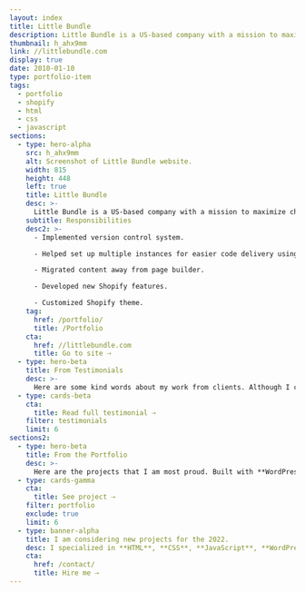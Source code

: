 ```yaml
---
layout: index
title: Little Bundle
description: Little Bundle is a US-based company with a mission to maximize children's' health by making high-quality formula easily accessible, from the moment you’re ready to transition from or supplement breastfeeding.
thumbnail: h_ahx9mm
link: //littlebundle.com
display: true
date: 2010-01-10
type: portfolio-item
tags:
  - portfolio
  - shopify
  - html
  - css
  - javascript
sections:
  - type: hero-alpha
    src: h_ahx9mm
    alt: Screenshot of Little Bundle website.
    width: 815
    height: 448
    left: true
    title: Little Bundle
    desc: >-
      Little Bundle is a US-based company with a mission to maximize children's' health by making high-quality formula easily accessible, from the moment you’re ready to transition from or supplement breastfeeding. The site runs on Shopify.
    subtitle: Responsibilities
    desc2: >-
      - Implemented version control system.

      - Helped set up multiple instances for easier code delivery using Theme Kit.

      - Migrated content away from page builder.

      - Developed new Shopify features.

      - Customized Shopify theme.
    tag:
      href: /portfolio/
      title: /Portfolio
    cta:
      href: //littlebundle.com
      title: Go to site ⇢
  - type: hero-beta
    title: From Testimonials
    desc: >-
      Here are some kind words about my work from clients. Although I collaborated with clients from more than 10 countries, most of them come from **The United States**.
  - type: cards-beta
    cta:
      title: Read full testimonial ⇢
    filter: testimonials
    limit: 6
sections2:
  - type: hero-beta
    title: From the Portfolio
    desc: >-
      Here are the projects that I am most proud. Built with **WordPress**, **Shopify**, **Jekyll**, and **Hugo**, among others.
  - type: cards-gamma
    cta:
      title: See project ⇢
    filter: portfolio
    exclude: true
    limit: 6
  - type: banner-alpha
    title: I am considering new projects for the 2022.
    desc: I specialized in **HTML**, **CSS**, **JavaScript**, **WordPress**, **Shopify**, and **JAMstack** technologies.
    cta:
      href: /contact/
      title: Hire me ⇢
---
```


